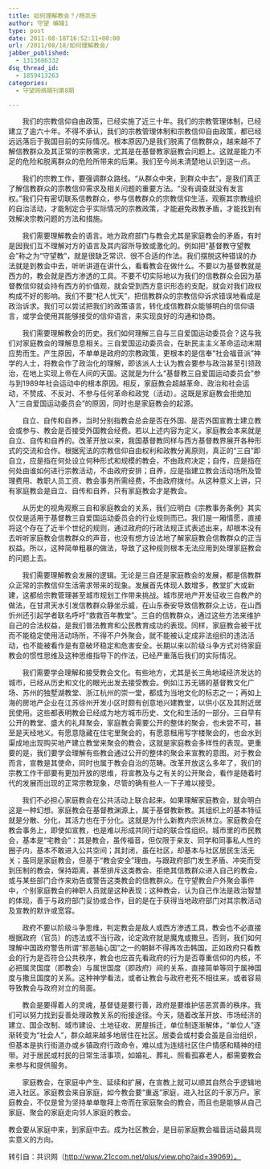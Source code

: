 ```yaml
---
title: 如何理解教会？/杨凯乐
author: 守望 编辑1
type: post
date: 2011-08-18T16:52:11+00:00
url: /2011/08/18/如何理解教会/
jabber_published:
  - 1313686332
dsq_thread_id:
  - 1859413263
categories:
  - 守望网络期刊第8期

---
```

       我们的宗教信仰自由政策，已经实施了近三十年。我们的宗教管理体制，已经建立了逾六十年。不得不承认，我们的宗教管理体制和宗教信仰自由政策，都已经远远落后于我国目前的实际情况。根本原因乃是我们脱离了信教群众，越来越不了解信教群众及其正常的宗教需求，尤其是在基督教家庭教会问题上。这就是能力不足的危险和脱离群众的危险所带来的后果。我们至今尚未清楚地认识到这一点。<!--more-->


  
       我们的宗教工作，要强调群众路线。“从群众中来，到群众中去”，是我们真正了解信教群众的宗教信仰需求及相关问题的重要方法。“没有调查就没有发言权。”我们只有密切联系信教群众，参与信教群众的宗教信仰生活，观察其宗教组织的自治活动，才能制定合乎实际情况的宗教政策，才能避免政教矛盾，才能找到有效解决宗教问题的方法和措施。
  
       我们需要理解教会的语言。地方政府部门与教会尤其是家庭教会的矛盾，有时是因我们互不理解对方的语言及其内容所导致或激化的。例如把“基督教守望教会”称之为“守望教”，就是很缺乏常识、很不合适的作法。我们摆脱这种错误的办法就是到教会中去，听听讲道在讲什么，看看教会在做什么。不要以为基督教就是西方的，教会就是西方渗透的工具。不要不切实际地以为我们的信教群众会因为基督教信仰就会持有西方的价值观，就会受到西方意识形态的支配，就会对我们政权构成不好的影响。我们不要“杞人忧天”，把信教群众的宗教信仰诉求错误地看成是政治诉求。我们可以尝试把我们的政策语言，转化成信教群众能够明白的信仰语言，或学会使用其能够接受的信仰语言，来实现良好的沟通和协商。
  
       我们需要理解教会的历史。我们如何理解三自与三自爱国运动委员会？这与我们对家庭教会的理解息息相关。三自爱国运动委员会，在新民主主义革命运动末期应势而生。产生原因，不单单是政府的宗教政策，更根本的是信奉“社会福音派”神学的人士，将教会作了政治化的理解，即该派人士认为教会要参与政治甚至引领政治，在地上实现上帝在人间的天国。这就是为什么“基督教三自爱国运动委员会”参与到1989年社会运动中的根本原因。相反，家庭教会超越革命、政治和社会运动，不赞成、不反对、不参与任何革命和政党（活动）。这既是家庭教会拒绝加入“三自爱国运动委员会”的原因，同时也是家庭教会的起源。
  
       自立、自传和自养，当时分别指教会总会是否在外国、是否外国宣教士建立教会或参与、教会是否接受外国教会经费。若以上述内容为定义，家庭教会本来就是自立、自传和自养的。改革开放以来，我国基督教同样与西方基督教界展开各种形式的交流和合作。根据宪法的宗教信仰自由权利和政教分离原则，真正的“三自”即自立，应是指在何处设立何种形式和规模的教会，不由政府决定；自传，应是指在何处由谁如何进行宗教活动，不由政府安排；自养，应是指建立教会活动场所及管理费用、教职人员工资、教会事务所需经费，不由政府拨付。从这种意义上讲，只有家庭教会是自立、自传和自养，只有家庭教会才是教会。
  
       从历史的视角观察三自和家庭教会的关系，我们应明白《宗教事务条例》其实仅仅是适用于基督教三自爱国运动委员会的行业规则而已。我们是一厢情愿，直接将这个存在了近半个世纪的规则，通过政府的行政法规正式表述出来，却根本没有去听听家庭教会信教群众的声音，也没有想方设法地了解家庭教会信教群众的正当权益。所以，这种简单粗暴的做法，导致了这种规则根本无法应用到处理家庭教会的问题上去。
  
       我们需要理解教会发展的逻辑。无论是三自还是家庭教会的发展，都是信教群众正常的宗教信仰生活需求带来的现象。发展首先体现人数增多，教堂扩大或新建，这都给宗教管理甚至城市规划工作带来挑战。城市房地产开发征收三自教产的做法，在甘肃天水引发信教群众静坐示威，在山东泰安导致信教群众上访，在山西忻州还引起学者联名呼吁“救救百年教堂”。三自的信教群众，通过这些方法来维护自己的合法权益，是我们普法教育和公民教育成功的表现。同样，家庭教会被干扰而不能稳定使用活动场所，不得不户外聚会，就不能被认定成非法组织的违法活动，也不能被看作是有意破坏稳定和危害安全。长期以来以阶级斗争方式对待家庭教会的惯性思维及这种思维指导下的作法，已经严重落后我们的实际情况。
  
       我们需要学会理解和接受教会文化。有些地方，尤其是长三角地域经济发达的城市，已经从历史和文化的眼光出发去接受教会。例如江苏无锡的基督教文化广场、苏州的独墅湖教堂、浙江杭州的崇一堂，都成为当地文化的标志之一；再如上海的房地产企业在江苏徐州开发小区时颇有创意地兴建教堂，以供小区及其附近居民使用。这些都表明教会已经成为地方城市历史、文化和生活的一部分。三自早有公开的教堂、盛大的礼拜聚会，家庭教会需要公开的整体的聚会，也未尝不可，甚至是天经地义。有愿意隐藏在住宅里聚会的，有愿意租用写字楼聚会的，也会水到渠成地出现购买地产建立教堂来聚会的教会，这就是家庭教会多样性的表现。更重要的是，我们要学会理解有些教会通过公开的整体的聚会来宣教的意图。对于教会而言，宣教是其使命，同时也属于教会自治的范畴。改革开放这么多年了，我们的宗教工作干部要有更加开放的思维，将宣教及与之有关的公开聚会，看作是随着时代的发展而出现的正常宗教现象，尽管的确有些人一下子难以接受。
  
       我们不必担心家庭教会在公共活动上联合起来。如果理解家庭教会，就会明白这是一种幻想。家庭教会在基督教渊源上，属于基督教新教。其组织上的基本特征就是分散、分化，其活力也在于分化。这就是为什么新教内宗派林立。家庭教会在教会事务上，即使如宣教，也是难以形成共同行动的联合性组织。城市里的市民教会，基本是“宅教会”：其是教会，虽传福音，但仅限于亲友、同学和同事私人性的圈子内，基本不敢进入公共空间；其封闭，虽在社区，却基本与社区居民生活无关；虽同是家庭教会，但基于“教会安全”理由，与跟政府部门发生矛盾、冲突而受到压制的教会，保持距离，甚至排斥这类教会、拒绝其信教群众进入自己的教会，或与某些部门合作来劝告或警告这类教会的信教群众。在守望教会户外聚会事件中，个别家庭教会的神职人员就是这种表现；这种教会，认为自己作法是政治智慧的体现，善于与政府部门妥协或合作，目的是在于获得当地政府部门对其宗教活动及宣教的默许或宽容。
  
       政府不要以阶级斗争思维，判定教会是敌人或西方渗透工具，教会也不必直接根据政府（官员）的违法或不当行政，论定政府就是魔鬼或撒旦。否则，我们如何理解中国政府警告所谓“邪恶轴心国”之一的朝鲜不得再攻击韩国。正如政府只看教会的行为是否符合公共秩序，教会也应首先看政府的行为是否尊重信仰的内核，不必把属灵国度（即教会）与属世国度（即政府）间的关系，直接简单等同于属神国度与撒旦国度的关系。这种神学看法，或者让教会与政府老死不相往来，或者容易导致教会与政府对立的局面。
  
       教会是要得着人的灵魂，基督徒是要行善，政府是要维护惩恶赏善的秩序。我们可以努力找到妥善处理政教关系的衔接途径。今天，随着改革开放、市场经济的建立、国企改制、城市建设、土地征收、房屋拆迁，单位制逐渐解体，“单位人”逐渐转变为“社会人”，群众越来越多地居住在社区。居委会或村委会虽是自治组织，但基本是执行街道办或乡镇政府行政命令，难以成为连结社区住户情感和精神的纽带。对于居民或村民的日常生活事项，如婚礼、葬礼、照看孤寡老人，都需要教会来参与和提供服务。
  
       家庭教会，在家庭中产生、延续和扩展，在宣教上就可以顺其自然合乎逻辑地进入社区。家庭教会来自家庭，如今教会要“重返”家庭，进入社区的千家万户。家庭教会，不仅是曾为坚持单单敬拜上帝而在家庭聚会的教会，而且也是能够从自己家庭、聚会的家庭走向邻人家庭的教会。
  
教会要从家庭中来，到家庭中去。成为社区教会，是目前家庭教会福音运动最具现实意义的方向。

转引自：共识网（http://www.21ccom.net/plus/view.php?aid=39069）。